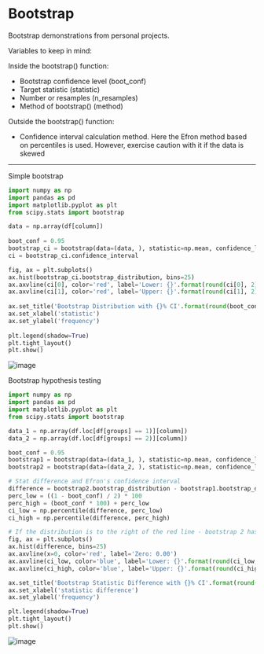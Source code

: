 # Bootstrap

Bootstrap demonstrations from personal projects.

Variables to keep in mind:

Inside the bootstrap() function:
- Bootstrap confidence level (boot_conf)
- Target statistic (statistic)
- Number or resamples (n_resamples)
- Method of bootstrap() (method)
  
Outside the bootstrap() function:
- Confidence interval calculation method. Here the Efron method based on percentiles is used. However, exercise caution with it if the data is skewed 

---

Simple bootstrap
```Python
import numpy as np  
import pandas as pd  
import matplotlib.pyplot as plt  
from scipy.stats import bootstrap  

data = np.array(df[column])  
  
boot_conf = 0.95  
bootstrap_ci = bootstrap(data=(data, ), statistic=np.mean, confidence_level=boot_conf, random_state=42, n_resamples=1000, method='percentile')  
ci = bootstrap_ci.confidence_interval  

fig, ax = plt.subplots()  
ax.hist(bootstrap_ci.bootstrap_distribution, bins=25)  
ax.axvline(ci[0], color='red', label='Lower: {}'.format(round(ci[0], 2)))  
ax.axvline(ci[1], color='red', label='Upper: {}'.format(round(ci[1], 2)))  
  
ax.set_title('Bootstrap Distribution with {}% CI'.format(round(boot_conf*100)))  
ax.set_xlabel('statistic')  
ax.set_ylabel('frequency')  
  
plt.legend(shadow=True)  
plt.tight_layout()  
plt.show()
```
![image](https://github.com/Makar-Data/bootstrap/assets/152608115/c97a10f6-b24c-412d-8af1-81d575ed07f8)


Bootstrap hypothesis testing
```Python
import numpy as np
import pandas as pd
import matplotlib.pyplot as plt
from scipy.stats import bootstrap

data_1 = np.array(df.loc[df[groups] == 1)][column])
data_2 = np.array(df.loc[df[groups] == 2)][column])

boot_conf = 0.95
bootstrap1 = bootstrap(data=(data_1, ), statistic=np.mean, confidence_level=boot_conf, random_state=42, n_resamples=1000, method='percentile')
bootstrap2 = bootstrap(data=(data_2, ), statistic=np.mean, confidence_level=boot_conf, random_state=42, n_resamples=1000, method='percentile')

# Stat difference and Efron's confidence interval
difference = bootstrap2.bootstrap_distribution - bootstrap1.bootstrap_distribution
perc_low = ((1 - boot_conf) / 2) * 100
perc_high = (boot_conf * 100) + perc_low
ci_low = np.percentile(difference, perc_low)
ci_high = np.percentile(difference, perc_high)

# If the distribution is to the right of the red line - bootstrap 2 has bigger values. To the left, the bootstrap2.
fig, ax = plt.subplots()
ax.hist(difference, bins=25)
ax.axvline(x=0, color='red', label='Zero: 0.00')
ax.axvline(ci_low, color='blue', label='Lower: {}'.format(round(ci_low, 2)))
ax.axvline(ci_high, color='blue', label='Upper: {}'.format(round(ci_high, 2)))

ax.set_title('Bootstrap Statistic Difference with {}% CI'.format(round(boot_conf*100)))
ax.set_xlabel('statistic difference')
ax.set_ylabel('frequency')

plt.legend(shadow=True)
plt.tight_layout()
plt.show()
```
![image](https://github.com/Makar-Data/bootstrap/assets/152608115/a3e4cee9-7404-42e8-97bb-599b0f457863)
